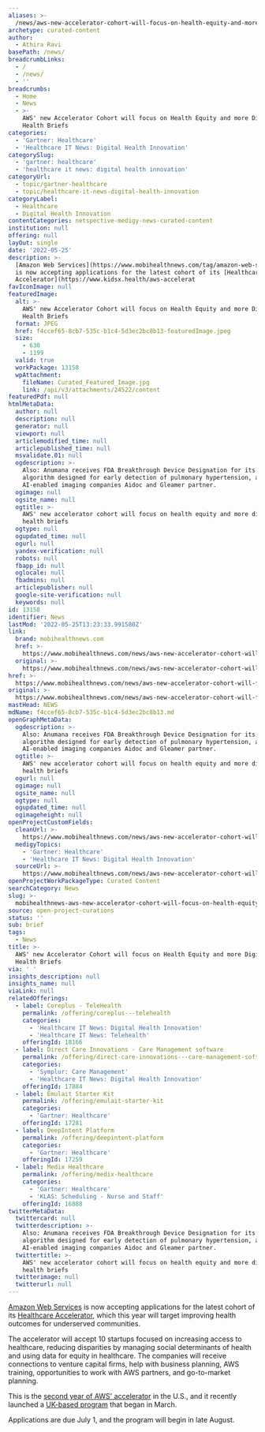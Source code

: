 ```yaml
---
aliases: >-
  /news/aws-new-accelerator-cohort-will-focus-on-health-equity-and-more-digital-health-briefs
archetype: curated-content
author:
  - Athira Ravi
basePath: /news/
breadcrumbLinks:
  - /
  - /news/
  - ''
breadcrumbs:
  - Home
  - News
  - >-
    AWS' new Accelerator Cohort will focus on Health Equity and more Digital
    Health Briefs
categories:
  - 'Gartner: Healthcare'
  - 'Healthcare IT News: Digital Health Innovation'
categorySlug:
  - 'gartner: healthcare'
  - 'healthcare it news: digital health innovation'
categoryUrl:
  - topic/gartner-healthcare
  - topic/healthcare-it-news-digital-health-innovation
categoryLabel:
  - Healthcare
  - Digital Health Innovation
contentCategories: netspective-medigy-news-curated-content
institution: null
offering: null
layOut: single
date: '2022-05-25'
description: >-
  [Amazon Web Services](https://www.mobihealthnews.com/tag/amazon-web-services)
  is now accepting applications for the latest cohort of its [Healthcare
  Accelerator](https://www.kidsx.health/aws-accelerat
favIconImage: null
featuredImage:
  alt: >-
    AWS' new Accelerator Cohort will focus on Health Equity and more Digital
    Health Briefs
  format: JPEG
  href: f4ccef65-8cb7-535c-b1c4-5d3ec2bc8b13-featuredImage.jpeg
  size:
    - 630
    - 1199
  valid: true
  workPackage: 13158
  wpAttachment:
    fileName: Curated_Featured_Image.jpg
    link: /api/v3/attachments/24522/content
featuredPdf: null
htmlMetaData:
  author: null
  description: null
  generator: null
  viewport: null
  articlemodified_time: null
  articlepublished_time: null
  msvalidate.01: null
  ogdescription: >-
    Also: Anumana receives FDA Breakthrough Device Designation for its ECG-based
    algorithm designed for early detection of pulmonary hypertension, and
    AI-enabled imaging companies Aidoc and Gleamer partner.
  ogimage: null
  ogsite_name: null
  ogtitle: >-
    AWS' new accelerator cohort will focus on health equity and more digital
    health briefs
  ogtype: null
  ogupdated_time: null
  ogurl: null
  yandex-verification: null
  robots: null
  fbapp_id: null
  oglocale: null
  fbadmins: null
  articlepublisher: null
  google-site-verification: null
  keywords: null
id: 13158
identifier: News
lastMod: '2022-05-25T13:23:33.991580Z'
link:
  brand: mobihealthnews.com
  href: >-
    https://www.mobihealthnews.com/news/aws-new-accelerator-cohort-will-focus-health-equity-and-more-digital-health-briefs
  original: >-
    https://www.mobihealthnews.com/news/aws-new-accelerator-cohort-will-focus-health-equity-and-more-digital-health-briefs
href: >-
  https://www.mobihealthnews.com/news/aws-new-accelerator-cohort-will-focus-health-equity-and-more-digital-health-briefs
original: >-
  https://www.mobihealthnews.com/news/aws-new-accelerator-cohort-will-focus-health-equity-and-more-digital-health-briefs
mastHead: NEWS
mdName: f4ccef65-8cb7-535c-b1c4-5d3ec2bc8b13.md
openGraphMetaData:
  ogdescription: >-
    Also: Anumana receives FDA Breakthrough Device Designation for its ECG-based
    algorithm designed for early detection of pulmonary hypertension, and
    AI-enabled imaging companies Aidoc and Gleamer partner.
  ogtitle: >-
    AWS' new accelerator cohort will focus on health equity and more digital
    health briefs
  ogurl: null
  ogimage: null
  ogsite_name: null
  ogtype: null
  ogupdated_time: null
  ogimageheight: null
openProjectCustomFields:
  cleanUrl: >-
    https://www.mobihealthnews.com/news/aws-new-accelerator-cohort-will-focus-health-equity-and-more-digital-health-briefs
  medigyTopics:
    - 'Gartner: Healthcare'
    - 'Healthcare IT News: Digital Health Innovation'
  sourceUrl: >-
    https://www.mobihealthnews.com/news/aws-new-accelerator-cohort-will-focus-health-equity-and-more-digital-health-briefs
openProjectWorkPackageType: Curated Content
searchCategory: News
slug: >-
  mobihealthnews-aws-new-accelerator-cohort-will-focus-on-health-equity-and-more-digital-health-briefs
source: open-project-curations
status: ''
sub: brief
tags:
  - News
title: >-
  AWS' new Accelerator Cohort will focus on Health Equity and more Digital
  Health Briefs
via: ' '
insights_description: null
insights_name: null
viaLink: null
relatedOfferings:
  - label: Coreplus - TeleHealth
    permalink: /offering/coreplus---telehealth
    categories:
      - 'Healthcare IT News: Digital Health Innovation'
      - 'Healthcare IT News: Telehealth'
    offeringId: 18166
  - label: Direct Care Innovations - Care Management software
    permalink: /offering/direct-care-innovations---care-management-software
    categories:
      - 'Symplur: Care Management'
      - 'Healthcare IT News: Digital Health Innovation'
    offeringId: 17884
  - label: Emulait Starter Kit
    permalink: /offering/emulait-starter-kit
    categories:
      - 'Gartner: Healthcare'
    offeringId: 17281
  - label: DeepIntent Platform
    permalink: /offering/deepintent-platform
    categories:
      - 'Gartner: Healthcare'
    offeringId: 17259
  - label: Medix Healthcare
    permalink: /offering/medix-healthcare
    categories:
      - 'Gartner: Healthcare'
      - 'KLAS: Scheduling - Nurse and Staff'
    offeringId: 16888
twitterMetaData:
  twittercard: null
  twitterdescription: >-
    Also: Anumana receives FDA Breakthrough Device Designation for its ECG-based
    algorithm designed for early detection of pulmonary hypertension, and
    AI-enabled imaging companies Aidoc and Gleamer partner.
  twittertitle: >-
    AWS' new accelerator cohort will focus on health equity and more digital
    health briefs
  twitterimage: null
  twitterurl: null
---
```

[Amazon Web Services](https://www.mobihealthnews.com/tag/amazon-web-services) is now accepting applications for the latest cohort of its [Healthcare Accelerator](https://www.kidsx.health/aws-accelerator/), which this year will target improving health outcomes for underserved communities. 

The accelerator will accept 10 startups focused on increasing access to healthcare, reducing disparities by managing social determinants of health and using data for equity in healthcare. The companies will receive connections to venture capital firms, help with business planning, AWS training, opportunities to work with AWS partners, and go-to-market planning.

This is the [second year of AWS&#39; accelerator](https://www.mobihealthnews.com/news/aws-looks-digital-health-new-accelerator) in the U.S., and it recently launched a [UK-based program](https://www.mobihealthnews.com/news/emea/aws-launches-healthcare-accelerator-programme-uk-startups) that began in March.

Applications are due July 1, and the program will begin in late August.